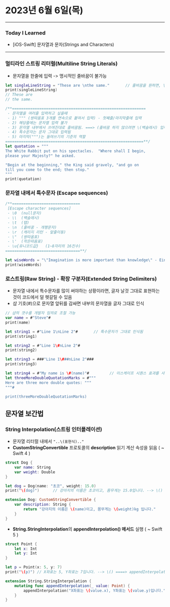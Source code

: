 # 2023년 6월 6일(목)

---

### Today I Learned 

- [iOS-Swift] 문자열과 문자(Strings and Characters)

---

### 멀티라인 스트링 리터럴(Multiline String Literals)

- 문자열을 한줄에 입력 -> 명시적인 줄바꿈이 불가능

```swift
let singleLineString = "These are \nthe same."       // 줄바꿈을 원하면, \n 입력   \ (Escape character)
print(singleLineString)
// These are
// the same.

/**===========================================================
 - 문자열을 여러줄 입력하고 싶을때
 - 1) """ (쌍따옴표 3개를 연속으로 붙여서 입력) - 첫째줄/마지막줄에 입력
 - 2) 해당줄에는 문자열 입력 불가
 - 3) 문자열 내부에서 쓰여진대로 줄바꿈됨. ===> (줄바꿈 하지 않으려면 \(백슬레시) 입력)
 - 4) 특수문자는 문자 그대로 입력됨
 - 5) 마지막(""")는 들여쓰기의 기준의 역할
=============================================================**/
let quotation = """
The White Rabbit put on his spectacles.  "Where shall I begin,
please your Majesty?" he asked.

"Begin at the beginning," the King said gravely, "and go on
till you come to the end; then stop."
"""
print(quotation)
```

### 문자열 내에서 특수문자 (Escape sequences)

```swift
/**==============================
 [Escape character sequences]
 - \0  (null문자)
 - \\  (백슬레시)
 - \t  (탭)
 - \n  (줄바꿈 - 개행문자)
 - \r  (캐리지 리턴 - 앞줄이동)
 - \"  (쌍따옴표)
 - \'  (작은따옴표)
 - \u{유니코드값}   (1~8자리의 16진수)
=================================**/

let wiseWords = "\"Imagination is more important than knowledge\" - Einstein"
print(wiseWords)
```

### 로스트링(Raw String) - 확장 구분자(Extended String Delimiters)

- 문자열 내에서 특수문자를 많이 써야하는 상황이라면, 글자 날것 그대로 표현하는 것이 코드에서 덜 헷갈릴 수 있음
- 샵 기호(#)으로 문자열 앞뒤를 감싸면 내부의 문자열을 글자 그대로 인식

```swift
// 샵의 갯수를 개발자 임의로 조절 가능
var name = #"Steve"#
print(name)

let string1 = #"Line 1\nLine 2"#       // 특수문자가 그대로 인식됨
print(string1)

let string2 = #"Line 1\#nLine 2"#
print(string2)

let string3 = ###"Line 1\###nLine 2"###
print(string3)

let string4 = #"My name is \#(name)"#         // 이스케이프 시퀀스 효과를 사용하려면, 샵을 입력
let threeMoreDoubleQuotationMarks = #"""
Here are three more double quotes: """
"""#

print(threeMoreDoubleQuotationMarks)
```

## 문자열 보간법

### String Interpolation(스트링 인터폴레이션)

- 문자열 리터럴 내에서 `"..\(표현식).."`
- **CustomStringConvertible** 프로토콜의 **description** 읽기 계산 속성을 읽음 ( ~ Swift 4 )

```swift
struct Dog {
    var name: String
    var weight: Double
}

let dog = Dog(name: "초코", weight: 15.0)
print("\(dog)")      // 강아지의 이름은 초코이고, 몸무게는 15.0입니다. --> \() => description 변수를 읽는 것

extension Dog: CustomStringConvertible {
    var description: String {
        return "강아지의 이름은 \(name)이고, 몸무게는 \(weight)kg 입니다."
    }
}
```

- **String.StringInterpolation**의 **appendInterpolation() 메서드** 실행 ( ~ Swift 5 )

```swift
struct Point {
    let x: Int
    let y: Int
}

let p = Point(x: 5, y: 7)
print("\(p)") // X좌표는 5, Y좌표는 7입니다. --> \() ====> appendInterpolation()을 실행

extension String.StringInterpolation {
    mutating func appendInterpolation(_ value: Point) {
        appendInterpolation("X좌표는 \(value.x), Y좌표는 \(value.y)입니다.")
    }
}
```